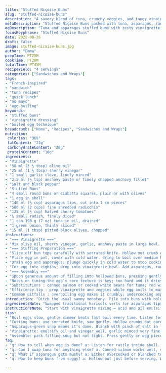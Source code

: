 ```yaml
---
title: "Stuffed Niçoise Buns"
slug: "stuffed-nicoise-buns"
description: "A savory blend of tuna, crunchy veggies, and tangy vinaigrette stuffed in tender buns. Haricots verts swapped with blanched asparagus tips for a fresh snap. Instead of red bell pepper, diced radish adds peppery crunch. Modified vinaigrette with sherry vinegar instead of red wine. Cooking times flexed for imperfect stovetop setups. Egg boiled by feel, cooking veggies alongside for efficiency. Mix of textures, vibrant colors, and punchy flavors captured in handheld bites. No mayo here—olive oil-based dressing keeps it bright and dairy free. The filling’s juicy enough to make you slightly mess but that’s part of the fun. Elevate sandwiches beyond bread, simple yet layered with bold Niçoise spirit."
metaDescription: "Stuffed Niçoise Buns packed with tuna, asparagus, radish crunch; olive oil vinaigrette, boiled egg texture judged by feel. Handheld bites with bold flavors."
ogDescription: "Tuna and asparagus stuffed buns with zesty vinaigrette, radish crunch, and jammy boiled egg. No mayo, no fuss, just layered textures and lively flavors."
focusKeyphrase: "Stuffed Niçoise Buns"
date: 2025-09-26
draft: false
image: stuffed-nicoise-buns.jpg
author: "Emma"
prepTime: PT25M
cookTime: PT20M
totalTime: PT45M
recipeYield: "4 servings"
categories: ["Sandwiches and Wraps"]
tags:
- "French-inspired"
- "sandwich"
- "tuna recipes"
- "quick lunch"
- "no mayo"
- "egg boiling"
keywords:
- "stuffed buns"
- "vinaigrette dressing"
- "boiled egg technique"
breadcrumb: ["Home", "Recipes", "Sandwiches and Wraps"]
nutrition: 
 calories: "360"
 fatContent: "22g"
 carbohydrateContent: "28g"
 proteinContent: "16g"
ingredients:
- "Vinaigrette"
- "50 ml (3 ½ tbsp) olive oil"
- "25 ml (1 ½ tbsp) sherry vinegar"
- "1 small garlic clove, finely minced"
- "2.5 ml (½ tsp) anchovy paste or finely chopped anchovy fillet"
- "Salt and black pepper"
- "Stuffed Buns"
- "4 small round buns or ciabatta squares, plain or with olives"
- "1 egg in shell"
- "140 ml (⅔ cup) asparagus tips, cut into 1 cm pieces"
- "500 ml (2 cups) fine shredded radicchio"
- "125 ml (½ cup) halved cherry tomatoes"
- "¼ small radish, finely diced"
- "1 can 198 g (7 oz) tuna in oil, drained"
- "1 green onion, thinly sliced"
- "15 ml (1 tbsp) pitted black olives, chopped"
instructions:
- "=== Vinaigrette ==="
- "Mix olive oil, sherry vinegar, garlic, anchovy paste in large bowl. Season well with salt and pepper. Taste; adjust acidity or salt depending on anchovy intensity. Set aside to let flavors meld."
- "=== Stuffing Preparation ==="
- "Slice off bun tops carefully with serrated knife. Hollow out crumb gently, don’t go too deep — want thick sides to hold filling without breaking. Keep crumbs for breadcrumbs or toast later."
- "Place egg in pot, cover with cold water. Bring to boil over medium heat, then lower heat to gentle simmer. Timer at about 7 minutes but test doneness by feel; shake egg gently—firm yolk sounds solid but still tender inside. While egg cooks, add asparagus tips with pinch of salt for last 5 minutes of simmer. Asparagus should brighten green, stay crisp tender—not mushy."
- "Drain egg and asparagus; plunge quickly in cold water to stop cooking and keep vibrant color. Peel egg under running water; peel slips off easier and egg won’t stick."
- "Cut egg into eighths; drop into vinaigrette bowl. Add asparagus, radicchio, tomatoes, diced radish, tuna, green onion and olives. Toss gently but thoroughly. Season with salt and black pepper. Let marinate 5 minutes so flavors mingle; dressing softens radicchio edges slightly, taming bitterness."
- "=== Assembly ==="
- "Spoon generous amount of filling into hollowed buns, pressing gently to pack but don’t crush egg pieces. Bun tops replace. Wrap in parchment or foil if eating later; filling’s juicy and aromatic, potentially messy but rewarding. Consume within a few hours for freshest texture."
- "Notes on timing—the egg’s core texture is key; too hard and it dries, too soft and it oozes. Asparagus must still snap when bitten. Radish gives unexpected peppery crunch instead of traditional bell pepper; balances richness of tuna and egg."
- "Substitutions : canned salmon or cooked white beans for tuna; red wine vinegar for sherry vinegar; green beans or snap peas for asparagus in a pinch."
- "Efficiency tip : prep vinaigrette and veggies while egg boils to maximize time. Hollow buns just before serving to avoid sogginess."
- "Common pitfalls : overboiling egg makes it crumbly; undercooking asparagus loses crunch and vibrant hue; insufficient seasoning flattens flavors."
introduction: "Ditch the usual sammy monotony. Pile into buns with bold bursts of anchovy punch, garlicky tang, and the bittersweet crunch of radicchio. Think Niçoise in handheld form—tuna, egg, veggies nested inside pillowy bread. Not just a sandwich but a mix of contrasting textures; creamy egg yolk, crisp asparagus, juicy tomatoes. No mayo but olive oil dressing that leaves a slick sheen, not heaviness. Cooking egg here is art; listen for the subtle rattle to nail that jammy center. Radish swapped for pepper because I like a sharper edge against tuna’s softness. The bun’s hollowed just so; a bite should reveal layers, never collapse. Perfect for lunches when you want something substantial but not weighed down by cheese or cream. Handles grab and go. Savor taste, smell, little flurries of flavor—minimal fuss, maximum bite."
ingredientsNote: "Swapped traditional haricots verts for asparagus tips — faster to cook, lively green snap that hits the palate brighter. Choosing sherry vinegar over red wine vinegar gives a slightly nuttier profile, enriching the anchovy’s saltiness. Radicchio, not common in sandwich salads, tames bitterness after resting in vinaigrette, balancing sweet cherry tomatoes and radish’s sharp crunch. Tuna in oil preferred for richness but good quality canned salmon or even chickpeas create nice protein alternatives. Oven-toast bun crumbs later; don’t discard. Garlic minced fine to avoid raw harshness but still noticeable. Anchovy paste delivers umami without overpowering. Black olives chopped small so they fold into the texture, no big chunks stealing focus. This combo yields complexity with pantry staples."
instructionsNote: "Start with vinaigrette mixing — acid and oil emulsify best after resting. Hollow buns carefully to preserve crust integrity; thick walls ensure no leaks or breakage. Egg boiled with slow simmer instead of rapid boil prevents cracking, controls yolk softness better — remember, feel and sound trump clock on eggs. Cook asparagus simultaneous to save energy, watch color changes, bright lime green signals doneness. Cooling down quickly is crucial for texture snap. Combine everything gently; want to keep egg quarters intact and maintain veggie crunch. Season after mixing to balance saltiness and acidity. When stuffing buns, press firmly but delicately to shape filling; too loose and it falls apart, too tight and egg breaks down. Wrap to maintain moisture if making ahead; else serve immediately for crisp toppings and bread texture contrast. Classic steps twisted with precision timing and tactile cues for best results."
tips:
- "Boil eggs slow, gentle simmer beats fast boil every time. Listen for subtle rattle—faint solid but tender center. Peel under running water; slip off shells easier, reduces white damage. Timing’s based on feel not clock."
- "Cutting buns: use serrated knife, saw gently. Hollow crumbs out carefully; keep thick walls or filling leaks and breaks. Save crumbs for toasting later, adds crunch topping or breadcrumb mix—waste nothing."
- "Asparagus—green snap means it's done. Blanch with pinch of salt in last 5 minutes of egg simmer. Cool down fast. If mushy, no crunch and dull color. Timing’s tight here between too soft and raw."
- "Vinaigrette: emulsify oil and vinegar well, garlic minced very fine to avoid harsh raw bites. Anchovy paste pulls umami without overkill. Adjust seasoning last after tossing filling; salt dulls or brightens flavor based on anchovy strength."
- "Assemble: pack filling snug but not tight. Press gently or egg pieces break down and filling becomes mushy. Wrap well for later—foil or parchment stop moisture escape but expect some juice leakage; that’s part of the experience."
faq:
- "q: How to tell when egg is done? a: Listen for rattle inside shell. Firm yolk but tender center, not chalky dry. Rapid boil cracks shell, slow simmer safer. Feel texture by shaking egg gently. Peel under running water helps remove shell cleanly."
- "q: Can I swap tuna for anything else? a: Canned salmon works well, carries similar fat content. Or cooked white beans for plant option. Chickpeas hold but change texture. Adjust seasoning to balance different protein flavors."
- "q: What if asparagus gets mushy? a: Either overcooked or blanched too long. Best to add in last minutes. Cool quickly in cold water to stop cooking and keep color snap. Under cooking loses tender bite, so timing’s key."
- "q: How to keep buns from soggy? a: Hollow out just before serving. Wrap filled buns tight if storing. Toast crumbs from hollowed part to add texture or use them to shellac crumb inside before adding filling. Quick assembly prevents wet bread."

---
```


